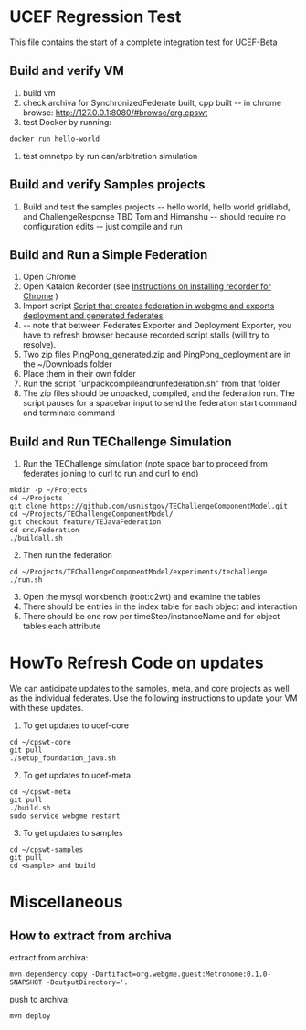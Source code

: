 # UCEF Regression Test
This file contains the start of a complete integration test for UCEF-Beta

## Build and verify VM
1. build vm
1. check archiva for SynchronizedFederate built, cpp built -- in chrome browse: http://127.0.0.1:8080/#browse/org.cpswt
1. test Docker by running:
```
docker run hello-world
```
1. test omnetpp by run can/arbitration simulation

## Build and verify Samples projects
1. Build and test the samples projects -- hello world, hello world gridlabd, and ChallengeResponse
TBD Tom and Himanshu -- should require no configuration edits -- just compile and run


## Build and Run a Simple Federation
1. Open Chrome
2. Open Katalon Recorder (see [Instructions on installing recorder for Chrome](selenium.md) )
3. Import script [Script that creates federation in webgme and exports deployment and generated federates](BuildPingPongFederationWithExports.html) 
4. -- note that between Federates Exporter and Deployment Exporter, you have to refresh browser because recorded script stalls (will try to resolve).
5. Two zip files PingPong_generated.zip and PingPong_deployment are in the ~/Downloads folder
6. Place them in their own folder
7. Run the script "unpackcompileandrunfederation.sh" from that folder
8. The zip files should be unpacked, compiled, and the federation run. The script pauses for a spacebar input to send the federation start command and terminate command

## Build and Run TEChallenge Simulation
1. Run the TEChallenge simulation (note space bar to proceed from federates joining to curl to run and curl to end)
```
mkdir -p ~/Projects
cd ~/Projects
git clone https://github.com/usnistgov/TEChallengeComponentModel.git
cd ~/Projects/TEChallengeComponentModel/
git checkout feature/TEJavaFederation
cd src/Federation
./buildall.sh
```
2. Then run the federation
```
cd ~/Projects/TEChallengeComponentModel/experiments/techallenge
./run.sh
```
3. Open the mysql workbench (root:c2wt) and examine the tables
4. There should be entries in the index table for each object and interaction
5. There should be one row per timeStep/instanceName and for object tables each attribute

# HowTo Refresh Code on updates
We can anticipate updates to the samples, meta, and core projects as well as the individual federates. Use the following instructions to update your VM with these updates.

1. To get updates to ucef-core
``` 
cd ~/cpswt-core
git pull
./setup_foundation_java.sh
```
2. To get updates to ucef-meta
``` 
cd ~/cpswt-meta
git pull
./build.sh
sudo service webgme restart
```
3. To get updates to samples
``` 
cd ~/cpswt-samples
git pull
cd <sample> and build
```

# Miscellaneous   
## How to extract from archiva

extract from archiva:
```
mvn dependency:copy -Dartifact=org.webgme.guest:Metronome:0.1.0-SNAPSHOT -DoutputDirectory='.
```

push to archiva:
```
mvn deploy
```
